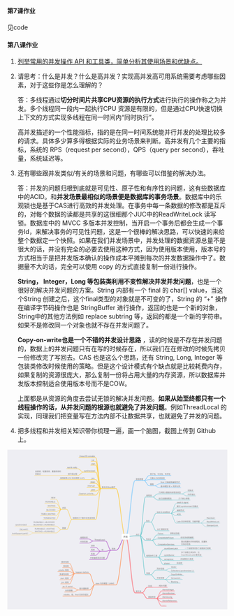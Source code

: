 #### 第7课作业

见code

#### 第八课作业

1. [列举常用的并发操作 API 和工具类，简单分析其使用场景和优缺点。](doc/1.md)

2. 请思考：什么是并发？什么是高并发？实现高并发高可用系统需要考虑哪些因素，对于这些你是怎么理解的？ 

   答：多线程通过**切分时间片共享CPU资源的执行方式**进行执行的操作称之为并发。多个线程同一段内一起执行CPU 资源是有限的，但是通过CPU快速切换上下文的方式实现多线程在同一时间内“同时执行”。

   高并发描述的一个性能指标，指的是在同一时间系统能并行并发的处理比较多的请求。具体多少算多得根据实际的业务场景来判断。高并发有几个主要的指标，系统的 RPS（request per second），QPS（query per second），吞吐量，系统延迟等。

   

3. 还有哪些跟并发类似/有关的场景和问题，有哪些可以借鉴的解决办法。

   答：并发的问题归根到底就是可见性、原子性和有序性的问题，这有些数据库中的ACID。和**并发场景最相似的场景便是数据库的事务场景**。数据库中的乐观锁也是基于CAS进行高效的并发处理。在事务中每一条数据的修改都是互斥的，对每个数据的读都是共享的这很细那个JUC中的ReadWriteLock 读写锁。数据库中的 MVCC 多版本并发控制，当开启一个事务后都会生成一个事务Id，来解决事务的可见性问题，这是一个很棒的解决思路，可以快速的来给整个数据定一个快照。如果在我们并发场景中，并发处理的数据资源总量不是很大的话，并没有完全的必要去使用这种方式，因为使用版本使用，版本号的方式相当于是把并发版本确认的操作成本平摊到每次的并发数据操作中了。数据量不大的话，完全可以使用 copy 的方式直接复制一份进行操作。

   **String， Integer，Long 等包装类利用不变性解决并发并发问题**，也是一个很好的解决并发问题的方案。String 内部有一个 final 的 char[] value，当这个String 创建之后，这个final类型的对象就是不可变的了，String 的 “+” 操作 在编译字节码操作也是 StringBuffer 进行操作，返回的也是一个新的对象，String中的其他方法例如 replace subtring 等，返回的都是一个新的字符串。如果不是修改同一个对象也就不存在并发问题了。

   **Copy-on-write也是一个不错的并发设计思路** ，读的时候是不存在并发问题的，数据上的并发问题只有在写的时候存在，所以我们在在修改的时候先拷贝一份修改完了写回去。CAS 也是这么个思路，还有 String, Long, Integer 等包装类修改时候使用的策略。但是这个设计模式有个缺点就是比较耗费内存，如果复制的资源很庞大，那么复制一份将占用大量的内存资源，所以数据库并发版本控制适合使用版本号而不是COW。

    上面都是从资源的角度去尝试无锁的解决并发问题。**如果从始至终都只有一个线程操作的话，从并发问题的根源也就避免了并发问题**。例如ThreadLocal 的实现，同理我们把变量写在方法内部不让数据共享，也就避免了并发的问题。

   

4. 把多线程和并发相关知识带你梳理一遍，画一个脑图，截图上传到 Github上。

![image-20210206183102504](./img/thread_mind.png)
